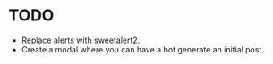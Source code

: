# TODO

- Replace alerts with sweetalert2.
- Create a modal where you can have a bot generate an initial post.
